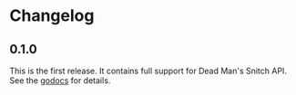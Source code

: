 # Changelog

## 0.1.0
This is the first release.  It contains full support for Dead Man's Snitch API.  See the [godocs](https://godoc.org/github.com/PremiereGlobal/go-deadmanssnitch) for details.
